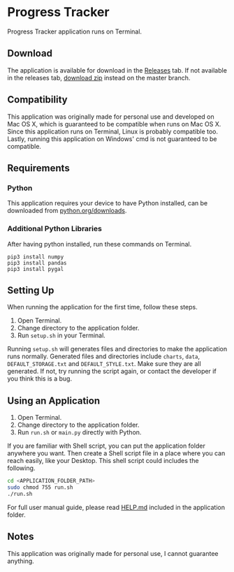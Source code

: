 # Progress Tracker

Progress Tracker application runs on Terminal.

## Download

The application is available for download in the [Releases](https://github.com/810Teams/progress-tracker/releases) tab. If not available in the releases tab, [download zip](https://github.com/810Teams/progress-tracker/archive/master.zip) instead on the master branch.

## Compatibility

This application was originally made for personal use and developed on Mac OS X, which is guaranteed to be compatible when runs on Mac OS X. Since this application runs on Terminal, Linux is probably compatible too. Lastly, running this application on Windows' cmd is not guaranteed to be compatible.

## Requirements

### Python

This application requires your device to have Python installed, can be downloaded from [python.org/downloads](https://www.python.org/downloads/).

### Additional Python Libraries

After having python installed, run these commands on Terminal.
```
pip3 install numpy
pip3 install pandas
pip3 install pygal
```

## Setting Up

When running the application for the first time, follow these steps.
1. Open Terminal.
2. Change directory to the application folder.
3. Run `setup.sh` in your Terminal.

Running `setup.sh` will generates files and directories to make the application runs normally. Generated files and directories include `charts`, `data`, `DEFAULT_STORAGE.txt` and `DEFAULT_STYLE.txt`. Make sure they are all generated. If not, try running the script again, or contact the developer if you think this is a bug.

## Using an Application

1. Open Terminal.
2. Change directory to the application folder.
3. Run `run.sh` or `main.py` directly with Python.

If you are familiar with Shell script, you can put the application folder anywhere you want. Then create a Shell script file in a place where you can reach easily, like your Desktop. This shell script could includes the following.

```sh
cd <APPLICATION_FOLDER_PATH>
sudo chmod 755 run.sh
./run.sh
```

For full user manual guide, please read [HELP.md](HELP.md) included in the application folder.

## Notes

This application was originally made for personal use, I cannot guarantee anything.
